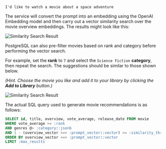```output
I'd like to watch a movie about a space adventure
```

The service will convert the prompt into an embedding using the OpenAI Embedding model and then carry out a vector similarity search over the movie overview embeddings. The results might look like this:

![Similarity Search Result](/images/tutorials/build-and-learn/chapter1-similarity-search-result.png)

PostgreSQL can also pre-filter movies based on rank and category before performing the vector search.

For example, set the **rank** to `7` and select the `Science Fiction` **category**, then repeat the search. The suggestions should be similar to those shown below.

*(Hint. Choose the movie you like and add it to your library by clicking the **Add to Library** button.)*

![Similarity Search Result](/images/tutorials/build-and-learn/chapter1-similarity-search-pre-filtering.png)

The actual SQL query used to generate movie recommendations is as follows:

```sql
SELECT id, title, overview, vote_average, release_date FROM movie 
WHERE vote_average >= :rank 
AND genres @> :category::jsonb 
AND 1 - (overview_vector <=> :prompt_vector::vector) >= :similarity_threshold 
ORDER BY overview_vector <=> :prompt_vector::vector 
LIMIT :max_results
```
